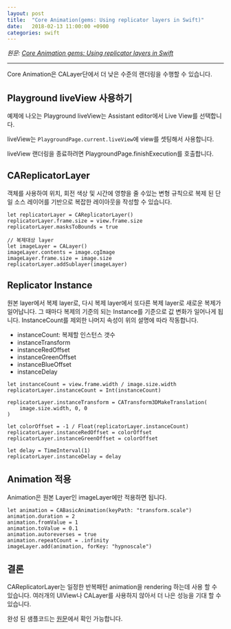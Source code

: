 ```yaml
---
layout: post
title:  "Core Animation(gems: Using replicator layers in Swift)"
date:   2018-02-13 11:00:00 +0900
categories: swift
---
```


*원문: [Core Animation gems: Using replicator layers in Swift](https://swiftbysundell.com/posts/ca-gems-using-replicator-layers-in-swift)*

---

Core Animation은 CALayer단에서 더 낮은 수준의 랜더링을 수행할 수 있습니다.

## Playground liveView 사용하기

예제에 나오는 Playground liveView는 Assistant editor에서 Live View를 선택합니다.

liveView는 `PlaygroundPage.current.liveView`에 view를 셋팅해서 사용합니다.

liveView 랜더링을 종료하려면
PlaygroundPage.finishExecution를 호출합니다.


## CAReplicatorLayer

객체를 사용하여 위치, 회전 색상 및 시간에 영향을 줄 수있는 변형 규칙으로 복제 된 단일 소스 레이어를 기반으로 복잡한 레이아웃을 작성할 수 있습니다.

````
let replicatorLayer = CAReplicatorLayer()
replicatorLayer.frame.size = view.frame.size
replicatorLayer.masksToBounds = true

// 복제대상 layer
let imageLayer = CALayer()
imageLayer.contents = image.cgImage
imageLayer.frame.size = image.size
replicatorLayer.addSublayer(imageLayer)

````

## Replicator Instance

원본 layer에서 복제 layer로, 다시 복제 layer에서 또다른 복제 layer로 새로운 복제가 일어납니다.
그 때마다 복제의 기준의 되는 Instance를 기준으로 값 변화가 일어나게 됩니다.
InstanceCount를 제외한 나머지 속성이 위의 설명에 따라 작동합니다.

- instanceCount: 복제할 인스턴스 갯수
- instanceTransform
- instanceRedOffset
- instanceGreenOffset
- instanceBlueOffset
- instanceDelay

````
let instanceCount = view.frame.width / image.size.width
replicatorLayer.instanceCount = Int(instanceCount)

replicatorLayer.instanceTransform = CATransform3DMakeTranslation(
    image.size.width, 0, 0
)

let colorOffset = -1 / Float(replicatorLayer.instanceCount)
replicatorLayer.instanceRedOffset = colorOffset
replicatorLayer.instanceGreenOffset = colorOffset

let delay = TimeInterval(1)
replicatorLayer.instanceDelay = delay
````

## Animation 적용
Animation은 원본 Layer인 imageLayer에만 적용하면 됩니다.

````
let animation = CABasicAnimation(keyPath: "transform.scale")
animation.duration = 2
animation.fromValue = 1
animation.toValue = 0.1
animation.autoreverses = true
animation.repeatCount = .infinity
imageLayer.add(animation, forKey: "hypnoscale")
````

## 결론
CAReplicatorLayer는 일정한 반복패턴 animation을 rendering 하는데 사용 할 수 있습니다. 여러개의 UIView나 CALayer를 사용하지 않아서 더 나은 성능을 기대 할 수 있습니다.

완성 된 샘플코드는 [원문](https://swiftbysundell.com/posts/ca-gems-using-replicator-layers-in-swift)에서 확인 가능합니다.
